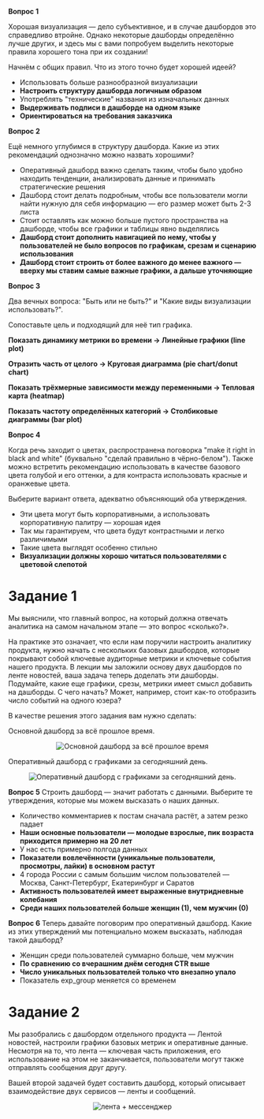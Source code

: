 **Вопрос 1**

Хорошая визуализация — дело субъективное, и в случае дашбордов это справедливо втройне. Однако некоторые дашборды определённо лучше других, и здесь мы с вами попробуем выделить некоторые правила хорошего тона при их создании!

Начнём с общих правил. Что из этого точно будет хорошей идеей? 

- Использовать больше разнообразной визуализации
- **Настроить структуру дашборда логичным образом**
- Употреблять "технические" названия из изначальных данных
- **Выдерживать подписи в дашборде на одном языке**
- **Ориентироваться на требования заказчика**

**Вопрос 2**

Ещё немного углубимся в структуру дашборда. Какие из этих рекомендаций однозначно можно назвать хорошими?

- Оперативный дашборд важно сделать таким, чтобы было удобно находить тенденции, анализировать данные и принимать стратегические решения
- Дашборд стоит делать подробным, чтобы все пользователи могли найти нужную для себя информацию — его размер может быть 2-3 листа
- Стоит оставлять как можно больше пустого пространства на дашборде, чтобы все графики и таблицы явно выделялись
- **Дашборд стоит дополнить навигацией по нему, чтобы у пользователей не было вопросов по графикам, срезам и сценарию использования**
- **Дашборд стоит строить от более важного до менее важного — вверху мы ставим самые важные графики, а дальше уточняющие**


**Вопрос 3**

Два вечных вопроса: "Быть или не быть?" и "Какие виды визуализации использовать?". 

Сопоставьте цель и подходящий для неё тип графика.


**Показать динамику метрики во времени -> Линейные графики (line plot)**

**Отразить часть от целого -> Круговая диаграмма (pie chart/donut chart)**

**Показать трёхмерные зависимости между переменными -> Тепловая карта (heatmap)**

**Показать частоту определённых категорий -> Столбиковые диаграммы (bar plot)**


**Вопрос 4**

Когда речь заходит о цветах, распространена поговорка "make it right in black and white" (буквально "сделай правильно в чёрно-белом"). Также можно встретить рекомендацию использовать в качестве базового цвета голубой и его оттенки, а для контраста использовать красные и оранжевые цвета.

Выберите вариант ответа, адекватно объясняющий оба утверждения.

- Эти цвета могут быть корпоративными, а использовать корпоративную палитру — хорошая идея
- Так мы гарантируем, что цвета будут контрастными и легко различимыми
- Такие цвета выглядят особенно стильно
- **Визуализации должны хорошо читаться пользователями с цветовой слепотой**


# Задание 1
Мы выяснили, что главный вопрос, на который должна отвечать аналитика на самом начальном этапе — это вопрос «сколько?».

На практике это означает, что если нам поручили настроить аналитику продукта, нужно начать с нескольких базовых дашбордов, которые покрывают собой ключевые аудиторные метрики и ключевые события нашего продукта. В лекции мы заложили основу двух дашбордов по ленте новостей, ваша задача теперь доделать эти дашборды. Подумайте, какие еще графики, срезы, метрики имеет смысл добавить на дашборды. С чего начать? Может, например, стоит как-то отобразить число событий на одного юзера?

В качестве решения этого задания вам нужно сделать:

Основной дашборд за всё прошлое время.


<div style="text-align: center;">
  <img src="https://sun9-62.userapi.com/impg/gDYDn0c9b8YHcV05gJt44xiDQKdxV1tzIui5Ew/Fo-xn0SoSzk.jpg?size=532x1080&quality=95&sign=cbdd49d5db3b0e8f2ba625102decffef&type=album" alt="Основной дашборд за всё прошлое время" style="display: inline-block;">
</div>



Оперативный дашборд с графиками за сегодняшний день.


<div style="text-align: center;">
  <img src="https://sun9-14.userapi.com/impg/Zrfx32iKuGEjpWOFrz3MIStHvINUrPo0jFGkkg/tkYONNHC1Q8.jpg?size=1280x819&quality=95&sign=648218d2070fe43e409477ac043dac7d&type=album" alt="Оперативный дашборд с графиками за сегодняшний день." style="display: inline-block;">
</div>

**Вопрос 5**
Строить дашборд — значит работать с данными. Выберите те утверждения, которые мы можем высказать о наших данных.

- Количество комментариев к постам сначала растёт, а затем резко падает
- **Наши основные пользователи — молодые взрослые, пик возраста приходится примерно на 20 лет**
- У нас есть примерно полгода данных
- **Показатели вовлечённости (уникальные пользователи, просмотры, лайки) в основном растут**
- 4 города России с самым большим числом пользователей — Москва, Санкт-Петербург, Екатеринбург и Саратов
- **Активность пользователей имеет выраженные внутридневные колебания**
- **Среди наших пользователей больше женщин (1), чем мужчин (0)**

**Вопрос 6**
Теперь давайте поговорим про оперативный дашборд. Какие из этих утверждений мы потенциально можем высказать, наблюдая такой дашборд?

- Женщин среди пользователей суммарно больше, чем мужчин
- **По сравнению со вчерашним днём сегодня CTR выше**
- **Число уникальных пользователей только что внезапно упало**
- Показатель exp_group меняется со временем

# Задание 2
Мы разобрались с дашбордом отдельного продукта — Лентой новостей, настроили графики базовых метрик и оперативные данные. Несмотря на то, что лента — ключевая часть приложения, его использование на этом не заканчивается, пользователи могут также отправлять сообщения друг другу. 

Вашей второй задачей будет составить дашборд, который описывает взаимодействие двух сервисов — ленты и сообщений. 



<div style="text-align: center;">
  <img src="https://sun9-75.userapi.com/impg/GV_IPELXIAarXyeAlV94JFm0jKI-tfFcoFj9iA/wToPOa0LhQ4.jpg?size=1280x1020&quality=95&sign=fd185760c814bd60e6e08106d96c1939&type=album" alt="лента + мессенджер" style="display: inline-block;">
</div>
